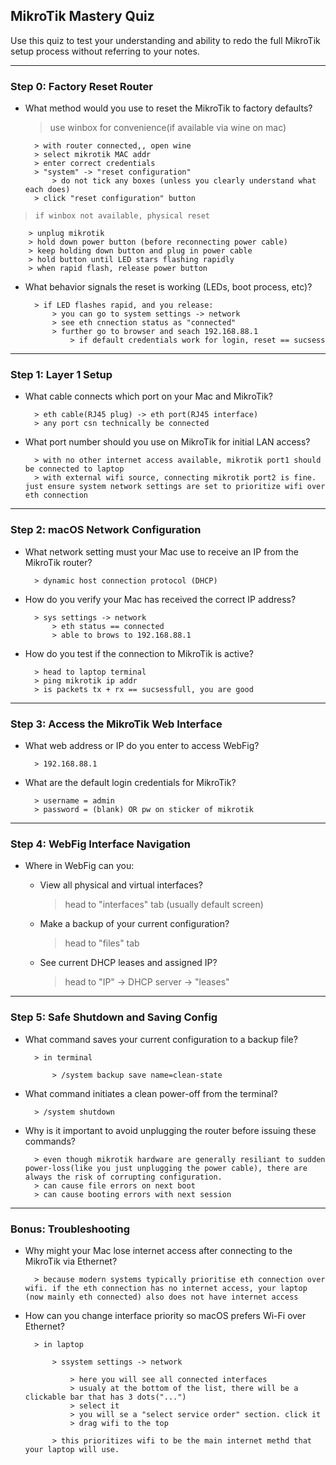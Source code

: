 ## MikroTik Mastery Quiz

Use this quiz to test your understanding and ability to redo the full MikroTik setup process without referring to your notes.

---

### Step 0: Factory Reset Router

- What method would you use to reset the MikroTik to factory defaults?

	> use winbox for convenience(if available via wine on mac)

		> with router connected,, open wine
		> select mikrotik MAC addr
		> enter correct credentials
		> "system" -> "reset configuration"
			> do not tick any boxes (unless you clearly understand what each does)
		> click "reset configuration" button

>	  if winbox not available, physical reset

		> unplug mikrotik
		> hold down power button (before reconnecting power cable)
		> keep holding down button and plug in power cable
		> hold button until LED stars flashing rapidly
		> when rapid flash, release power button

- What behavior signals the reset is working (LEDs, boot process, etc)?
    
		> if LED flashes rapid, and you release:
			> you can go to system settings -> network
			> see eth cnnection status as "connected"
			> further go to browser and seach 192.168.88.1
				> if default credentials work for login, reset == sucsess
---

### Step 1: Layer 1 Setup

- What cable connects which port on your Mac and MikroTik?

		> eth cable(RJ45 plug) -> eth port(RJ45 interface)
		> any port csn technically be connected

- What port number should you use on MikroTik for initial LAN access?

		> with no other internet access available, mikrotik port1 should be connected to laptop
		> with external wifi source, connecting mikrotik port2 is fine. just ensure system network settings are set to prioritize wifi over eth connection

---

### Step 2: macOS Network Configuration

- What network setting must your Mac use to receive an IP from the MikroTik router?

		> dynamic host connection protocol (DHCP)

- How do you verify your Mac has received the correct IP address?

		> sys settings -> network
			> eth status == connected
			> able to brows to 192.168.88.1

- How do you test if the connection to MikroTik is active?

		> head to laptop terminal
		> ping mikrotik ip addr
		> is packets tx + rx == sucsessfull, you are good
---

### Step 3: Access the MikroTik Web Interface

- What web address or IP do you enter to access WebFig?

		> 192.168.88.1

- What are the default login credentials for MikroTik?

		> username = admin
		> password = (blank) OR pw on sticker of mikrotik

---

### Step 4: WebFig Interface Navigation

- Where in WebFig can you:
    
    - View all physical and virtual interfaces?

		> head to "interfaces" tab (usually default screen)

    - Make a backup of your current configuration?

		> head to "files" tab

    - See current DHCP leases and assigned IP?

		> head to "IP" -> DHCP server -> "leases"

---

### Step 5: Safe Shutdown and Saving Config

- What command saves your current configuration to a backup file?

		> in terminal

			> /system backup save name=clean-state

- What command initiates a clean power-off from the terminal?

		> /system shutdown

- Why is it important to avoid unplugging the router before issuing these commands?

		> even though mikrotik hardware are generally resiliant to sudden power-loss(like you just unplugging the power cable), there are always the risk of corrupting configuration.
		> can cause file errors on next boot
		> can cause booting errors with next session

---

### Bonus: Troubleshooting

- Why might your Mac lose internet access after connecting to the MikroTik via Ethernet?

		> because modern systems typically prioritise eth connection over wifi. if the eth connection has no internet access, your laptop (now mainly eth connected) also does not have internet access

- How can you change interface priority so macOS prefers Wi-Fi over Ethernet?

		> in laptop
		
			> ssystem settings -> network
		
				> here you will see all connected interfaces
				> usualy at the bottom of the list, there will be a clickable bar that has 3 dots("...")
				> select it
				> you will se a "select service order" section. click it
				> drag wifi to the top
				
			> this prioritizes wifi to be the main internet methd that your laptop will use.

